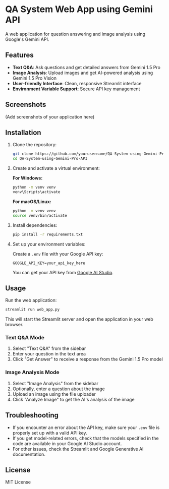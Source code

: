 # QA System Web App using Gemini API

A web application for question answering and image analysis using Google's Gemini API.

## Features

- **Text Q&A**: Ask questions and get detailed answers from Gemini 1.5 Pro
- **Image Analysis**: Upload images and get AI-powered analysis using Gemini 1.5 Pro Vision
- **User-friendly Interface**: Clean, responsive Streamlit interface
- **Environment Variable Support**: Secure API key management

## Screenshots

(Add screenshots of your application here)

## Installation

1. Clone the repository:

   ```bash
   git clone https://github.com/yourusername/QA-System-using-Gemini-Pro-API.git
   cd QA-System-using-Gemini-Pro-API
   ```

2. Create and activate a virtual environment:

   **For Windows:**

   ```bash
   python -m venv venv
   venv\Scripts\activate
   ```

   **For macOS/Linux:**

   ```bash
   python -m venv venv
   source venv/bin/activate
   ```

3. Install dependencies:

   ```bash
   pip install -r requirements.txt
   ```

4. Set up your environment variables:

   Create a `.env` file with your Google API key:

   ```env
   GOOGLE_API_KEY=your_api_key_here
   ```

   You can get your API key from [Google AI Studio](https://makersuite.google.com/app/apikey).

## Usage

Run the web application:

```bash
streamlit run web_app.py
```

This will start the Streamlit server and open the application in your web browser.

### Text Q&A Mode

1. Select "Text Q&A" from the sidebar
2. Enter your question in the text area
3. Click "Get Answer" to receive a response from the Gemini 1.5 Pro model

### Image Analysis Mode

1. Select "Image Analysis" from the sidebar
2. Optionally, enter a question about the image
3. Upload an image using the file uploader
4. Click "Analyze Image" to get the AI's analysis of the image

## Troubleshooting

- If you encounter an error about the API key, make sure your `.env` file is properly set up with a valid API key.
- If you get model-related errors, check that the models specified in the code are available in your Google AI Studio account.
- For other issues, check the Streamlit and Google Generative AI documentation.

## License

MIT License
